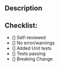 ## Description

> 

## Checklist:

- [] Self-reviewed
- [] No error/warnings
- [] Added Unit tests
- [] Tests passing
- [] Breaking Change
